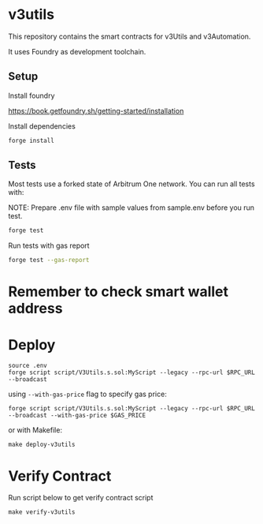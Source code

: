 # v3utils

This repository contains the smart contracts for v3Utils and v3Automation.

It uses Foundry as development toolchain.


## Setup

Install foundry 

https://book.getfoundry.sh/getting-started/installation

Install dependencies

```sh
forge install
```


## Tests

Most tests use a forked state of Arbitrum One network. You can run all tests with: 

NOTE: 
Prepare .env file with sample values from sample.env before you run test.

```sh
forge test
```

Run tests with gas report
```sh
forge test --gas-report
```

# Remember to check smart wallet address
# Deploy
```
source .env
forge script script/V3Utils.s.sol:MyScript --legacy --rpc-url $RPC_URL --broadcast
```
using `--with-gas-price` flag to specify gas price:
```
forge script script/V3Utils.s.sol:MyScript --legacy --rpc-url $RPC_URL --broadcast --with-gas-price $GAS_PRICE
```
or with Makefile:
```
make deploy-v3utils
```
# Verify Contract

Run script below to get verify contract script
```
make verify-v3utils
```